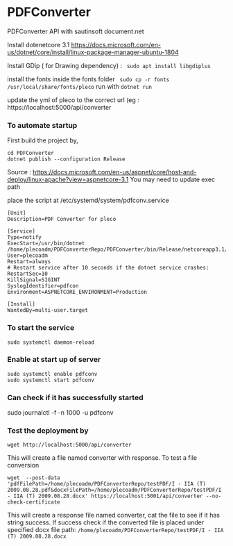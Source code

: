 # PDFConverter
PDFConverter API with sautinsoft document.net


Install dotenetcore 3.1
https://docs.microsoft.com/en-us/dotnet/core/install/linux-package-manager-ubuntu-1804

Install GDip ( for Drawing dependency) : 
`` sudo apt install libgdiplus``

install the fonts inside the fonts folder
`` sudo cp -r fonts /usr/local/share/fonts/pleco`` 
run with 
``dotnet run``

update the yml of pleco to the correct url (eg : https://localhost:5000/api/converter

### To automate startup 
First build the project by,
```
cd PDFConverter
dotnet publish --configuration Release
```
Source : https://docs.microsoft.com/en-us/aspnet/core/host-and-deploy/linux-apache?view=aspnetcore-3.1
You may need to update exec path

place the script at /etc/systemd/system/pdfconv.service
```
[Unit]
Description=PDF Converter for pleco

[Service]
Type=notify
ExecStart=/usr/bin/dotnet /home/plecoadm/PDFConverterRepo/PDFConverter/bin/Release/netcoreapp3.1/PDFConverter.dll
User=plecoadm
Restart=always
# Restart service after 10 seconds if the dotnet service crashes:
RestartSec=10
KillSignal=SIGINT
SyslogIdentifier=pdfcon
Environment=ASPNETCORE_ENVIRONMENT=Production

[Install]
WantedBy=multi-user.target
```

### To start the service
```
sudo systemctl daemon-reload
```
### Enable at start up of server
```
sudo systemctl enable pdfconv
sudo systemctl start pdfconv
```
### Can check if it has successfully started 

sudo journalctl -f -n 1000 -u pdfconv

### Test the deployment by
```
wget http://localhost:5000/api/converter
``` 
This will create a file named converter with response.
To test a file conversion
```
wget  --post-data 'pdfFilePath=/home/plecoadm/PDFConverterRepo/testPDF/I - IIA (T) 2009.08.28.pdf&docxFilePath=/home/plecoadm/PDFConverterRepo/testPDF/I - IIA (T) 2009.08.28.docx' https://localhost:5001/api/converter --no-check-certificate
``` 
This will create a response file named converter, cat the file to see if it has string success.
If success check if the converted file is placed under specified docx file path: ``/home/plecoadm/PDFConverterRepo/testPDF/I - IIA (T) 2009.08.28.docx``
